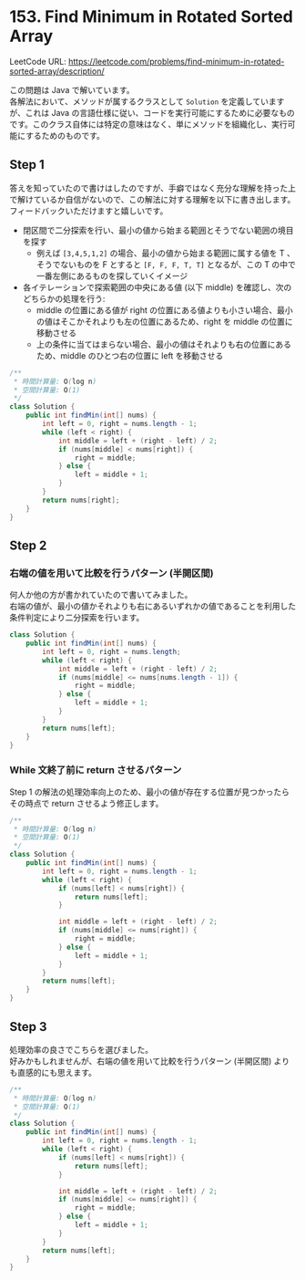 # 153. Find Minimum in Rotated Sorted Array

LeetCode URL: https://leetcode.com/problems/find-minimum-in-rotated-sorted-array/description/

この問題は Java で解いています。  
各解法において、メソッドが属するクラスとして `Solution` を定義していますが、これは Java の言語仕様に従い、コードを実行可能にするために必要なものです。このクラス自体には特定の意味はなく、単にメソッドを組織化し、実行可能にするためのものです。

## Step 1

答えを知っていたので書けはしたのですが、手癖ではなく充分な理解を持った上で解けているか自信がないので、この解法に対する理解を以下に書き出します。フィードバックいただけますと嬉しいです。

- 閉区間で二分探索を行い、最小の値から始まる範囲とそうでない範囲の境目を探す
    - 例えば `[3,4,5,1,2]` の場合、最小の値から始まる範囲に属する値を T 、そうでないものを F とすると `[F, F, F, T, T]` となるが、この T の中で一番左側にあるものを探していくイメージ
- 各イテレーションで探索範囲の中央にある値 (以下 middle) を確認し、次のどちらかの処理を行う:
    - middle の位置にある値が right の位置にある値よりも小さい場合、最小の値はそこかそれよりも左の位置にあるため、right を middle の位置に移動させる
    - 上の条件に当てはまらない場合、最小の値はそれよりも右の位置にあるため、middle のひとつ右の位置に left を移動させる

```java
/**
 * 時間計算量: O(log n)
 * 空間計算量: O(1)
 */
class Solution {
    public int findMin(int[] nums) {
        int left = 0, right = nums.length - 1;
        while (left < right) {
            int middle = left + (right - left) / 2;
            if (nums[middle] < nums[right]) {
                right = middle;
            } else {
                left = middle + 1;
            }
        }
        return nums[right];
    }
}
```

## Step 2

### 右端の値を用いて比較を行うパターン (半開区間)

何人か他の方が書かれていたので書いてみました。  
右端の値が、最小の値かそれよりも右にあるいずれかの値であることを利用した条件判定により二分探索を行います。

```java
class Solution {
    public int findMin(int[] nums) {
        int left = 0, right = nums.length;
        while (left < right) {
            int middle = left + (right - left) / 2;
            if (nums[middle] <= nums[nums.length - 1]) {
                right = middle;
            } else {
                left = middle + 1;
            }
        }
        return nums[left];
    }
}
```

### While 文終了前に return させるパターン

Step 1 の解法の処理効率向上のため、最小の値が存在する位置が見つかったらその時点で return させるよう修正します。

```java
/**
 * 時間計算量: O(log n)
 * 空間計算量: O(1)
 */
class Solution {
    public int findMin(int[] nums) {
        int left = 0, right = nums.length - 1;
        while (left < right) {
            if (nums[left] < nums[right]) {
                return nums[left];
            }

            int middle = left + (right - left) / 2;
            if (nums[middle] <= nums[right]) {
                right = middle;
            } else {
                left = middle + 1;
            }
        }
        return nums[left];
    }
}
```

## Step 3

処理効率の良さでこちらを選びました。  
好みかもしれませんが、右端の値を用いて比較を行うパターン (半開区間) よりも直感的にも思えます。

```java
/**
 * 時間計算量: O(log n)
 * 空間計算量: O(1)
 */
class Solution {
    public int findMin(int[] nums) {
        int left = 0, right = nums.length - 1;
        while (left < right) {
            if (nums[left] < nums[right]) {
                return nums[left];
            }

            int middle = left + (right - left) / 2;
            if (nums[middle] <= nums[right]) {
                right = middle;
            } else {
                left = middle + 1;
            }
        }
        return nums[left];
    }
}
```
